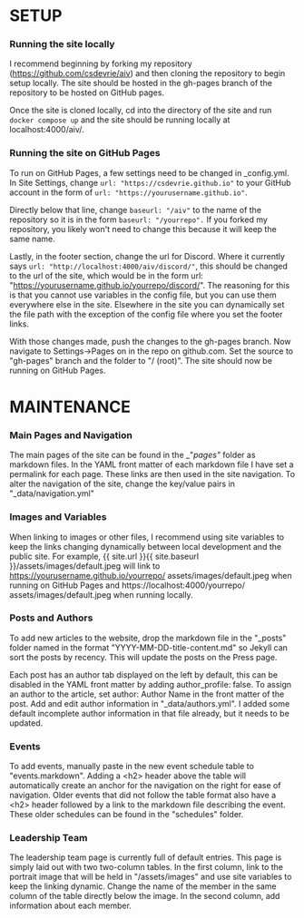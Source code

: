# SETUP
### Running the site locally
I recommend beginning by forking my repository (https://github.com/csdevrie/aiv) and then cloning the repository to begin setup locally.  The site should be hosted in the gh-pages branch of the repository to be hosted on GitHub pages.

Once the site is cloned locally, cd into the directory of the site and run ```docker compose up``` and the site should be running locally at localhost:4000/aiv/.

### Running the site on GitHub Pages
To run on GitHub Pages, a few settings need to be changed in _config.yml.
In Site Settings, change `url: "https://csdevrie.github.io"` to your GitHub account in the form of `url: "https://yourusername.github.io"`.

Directly below that line, change `baseurl: "/aiv"` to the name of the repository so it is in the form `baseurl: "/yourrepo".` If you forked my repository, you likely won't need to change this because it will keep the same name.

Lastly, in the footer section, change the url for Discord.  Where it currently says `url: "http://localhost:4000/aiv/discord/"`, this should be changed to the url of the site, which would be in the form url: "https://yourusername.github.io/yourrepo/discord/".  The reasoning for this is that you cannot use variables in the config file, but you can use them everywhere else in the site.  Elsewhere in the site you can dynamically set the file path with the exception of the config file where you set the footer links.

With those changes made, push the changes to the gh-pages branch.  Now navigate to Settings->Pages on in the repo on github.com. Set the source to "gh-pages" branch and the folder to "/ (root)".  The site should now be running on GitHub Pages.

# MAINTENANCE 
### Main Pages and Navigation
The main pages of the site can be found in the _"_pages"_ folder as markdown files.  In the YAML front matter of each markdown file I have set a permalink for each page.  These links are then used in the site navigation.  To alter the navigation of the site, change the key/value pairs in "_data/navigation.yml"

### Images and Variables
When linking to images or other files, I recommend using site variables to keep the links changing dynamically between local development and the public site.  For example, {{ site.url }}{{ site.baseurl }}/assets/images/default.jpeg will link to https://yourusername.github.io/yourrepo/ assets/images/default.jpeg  when running on GitHub Pages and https://localhost:4000/yourrepo/ assets/images/default.jpeg  when running locally.

### Posts and Authors
To add new articles to the website, drop the markdown file in the "_posts" folder named in the format "YYYY-MM-DD-title-content.md" so Jekyll can sort the posts by recency.  This will update the posts on the Press page.

Each post has an author tab displayed on the left by default, this can be disabled in the YAML front matter by adding author_profile: false. To assign an author to the article, set author: Author Name in the front matter of the post. Add and edit author information in "_data/authors.yml".  I added some default incomplete author information in that file already, but it needs to be updated.

### Events
To add events, manually paste in the new event schedule table to "events.markdown".  Adding a \<h2> header above the table will automatically create an anchor for the navigation on the right for ease of navigation.  Older events that did not follow the table format also have a \<h2> header followed by a link to the markdown file describing the event.  These older schedules can be found in the "schedules" folder.

### Leadership Team
The leadership team page is currently full of default entries.  This page is simply laid out with two two-column tables.  In the first column, link to the portrait image that will be held in "/assets/images" and use site variables to keep the linking dynamic.  Change the name of the member in the same column of the table directly below the image.  In the second column, add information about each member.

